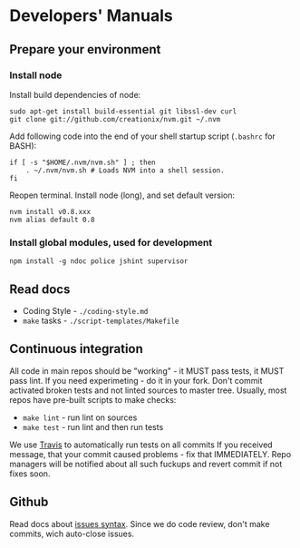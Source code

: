 Developers' Manuals
===================

## Prepare your environment

### Install node

Install build dependencies of node:

    sudo apt-get install build-essential git libssl-dev curl
    git clone git://github.com/creationix/nvm.git ~/.nvm

Add following code into the end of your shell startup script (`.bashrc` for BASH):

    if [ -s "$HOME/.nvm/nvm.sh" ] ; then
        . ~/.nvm/nvm.sh # Loads NVM into a shell session.
    fi

Reopen terminal. Install node (long), and set default version:

    nvm install v0.8.xxx
    nvm alias default 0.8

### Install global modules, used for development

    npm install -g ndoc police jshint supervisor


## Read docs

- Coding Style - `./coding-style.md`
- `make` tasks - `./script-templates/Makefile`


## Continuous integration

All code in main repos should be "working" - it MUST pass tests, it MUST pass lint. If you
need experimeting - do it in your fork. Don't commit activated broken tests and not linted
sources to master tree. Usually, most repos have pre-built scripts to make checks:

- `make lint` - run lint on sources
- `make test` - run lint and then run tests

We use [Travis](http://http://travis-ci.org) to automatically run tests on all commits
If you received message, that your commit caused problems - fix that IMMEDIATELY. Repo managers
will be notified about all such fuckups and revert commit if not fixes soon.


## Github

Read docs about [issues syntax](https://github.com/blog/831-issues-2-0-the-next-generation). Since we
do code review, don't make commits, wich auto-close issues.
